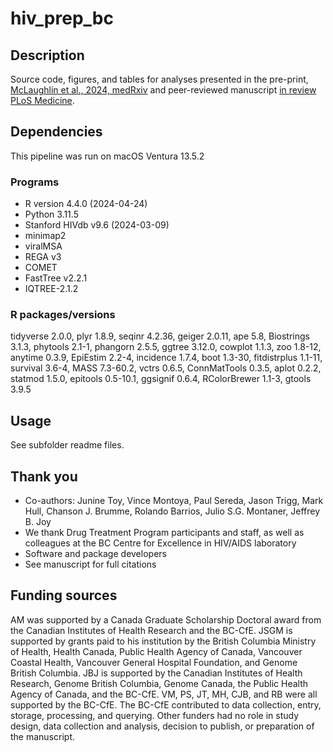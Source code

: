 # hiv_prep_bc

## Description
Source code, figures, and tables for analyses presented in the pre-print, [McLaughlin et al., 2024, medRxiv](https://www.medrxiv.org/content/10.1101/2024.09.06.24313187v1) and peer-reviewed manuscript [in review PLoS Medicine](https://www.medrxiv.org/content/10.1101/2024.09.06.24313187v1).

## Dependencies
This pipeline was run on macOS Ventura 13.5.2

### Programs
* R version 4.4.0 (2024-04-24)
* Python 3.11.5
* Stanford HIVdb v9.6 (2024-03-09)
* minimap2
* viralMSA 
* REGA v3
* COMET
* FastTree v2.2.1 
* IQTREE-2.1.2

### R packages/versions
tidyverse 2.0.0, plyr 1.8.9, seqinr 4.2.36, geiger 2.0.11, ape 5.8, Biostrings 3.1.3, phytools 2.1-1, phangorn 2.5.5, ggtree 3.12.0, cowplot 1.1.3, zoo 1.8-12, anytime 0.3.9, EpiEstim 2.2-4, incidence 1.7.4, boot 1.3-30, fitdistrplus 1.1-11, survival 3.6-4, MASS 7.3-60.2, vctrs 0.6.5, ConnMatTools 0.3.5, aplot 0.2.2, statmod 1.5.0, epitools 0.5-10.1, ggsignif 0.6.4, RColorBrewer 1.1-3, gtools 3.9.5
 
## Usage
See subfolder readme files.

## Thank you
* Co-authors: Junine Toy, Vince Montoya, Paul Sereda, Jason Trigg, Mark Hull,  Chanson J. Brumme, Rolando Barrios,  Julio S.G. Montaner,  Jeffrey B. Joy
* We thank Drug Treatment Program participants and staff, as well as colleagues at the BC Centre for Excellence in HIV/AIDS laboratory 
* Software and package developers
* See manuscript for full citations

## Funding sources
AM was supported by a Canada Graduate Scholarship Doctoral award from the Canadian Institutes of Health Research and the BC-CfE. JSGM is supported by grants paid to his institution by the British Columbia Ministry of Health, Health Canada, Public Health Agency of Canada, Vancouver Coastal Health, Vancouver General Hospital Foundation, and Genome British Columbia. JBJ is supported by the Canadian Institutes of Health Research, Genome British Columbia, Genome Canada, the Public Health Agency of Canada, and the BC-CfE. VM, PS, JT, MH, CJB, and RB were all supported by the BC-CfE. The BC-CfE contributed to data collection, entry, storage, processing, and querying. Other funders had no role in study design, data collection and analysis, decision to publish, or preparation of the manuscript.
